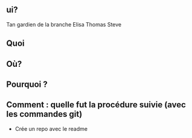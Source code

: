 ## ui?

Tan gardien de la branche
Elisa
Thomas
Steve

## Quoi



## Où?

## Pourquoi ?




## Comment : quelle fut la procédure suivie (avec les commandes git)

- Crée un repo avec le readme
